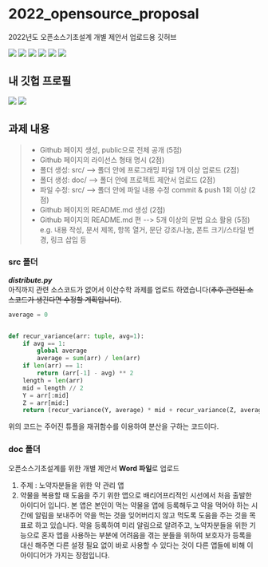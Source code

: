 # 2022_opensource_proposal

2022년도 오픈소스기초설계 개별 제안서 업로드용 깃허브

<img src="https://img.shields.io/github/issues/PKTOSE/2022_opensource_proposal"> <img src="https://img.shields.io/github/forks/PKTOSE/2022_opensource_proposal"> <img src="https://img.shields.io/github/stars/PKTOSE/2022_opensource_proposal"> <img src="https://img.shields.io/github/license/PKTOSE/2022_opensource_proposal"> <img src="https://img.shields.io/badge/Python-3776AB?style=flat&logo=Python&logoColor=white"/> <img src="https://img.shields.io/badge/opensource-%EC%98%A4%ED%94%88%EC%86%8C%EC%8A%A4%EA%B8%B0%EC%B4%88%EC%84%A4%EA%B3%84__%EA%B0%9C%EB%B3%84%EC%A0%9C%EC%95%88%EC%84%9C-brightgreen">

## 내 깃헙 프로필

<img src="https://github-readme-stats.vercel.app/api/top-langs/?username=PKTOSE&layout=compact"> <img src="https://github-readme-stats.vercel.app/api?username=PKTOSE&show_icons=true">

## 과제 내용

> - Github 페이지 생성, public으로 전체 공개 (5점)
> - Github 페이지의 라이선스 형태 명시 (2점)
> - 폴더 생성: src/ --> 폴더 안에 프로그래밍 파일 1개 이상 업로드 (2점)
> - 폴더 생성: doc/ --> 폴더 안에 프로젝트 제안서 업로드 (2점)
> - 파일 수정: src/ --> 폴더 안에 파일 내용 수정 commit & push 1회 이상 (2점)
> - Github 페이지의 README.md 생성 (2점)
> - Github 페이지의 README.md 편 --> 5개 이상의 문법 요소 활용 (5점)
>   e.g. 내용 작성, 문서 제목, 항목 열거, 문단 강조/나눔, 폰트 크기/스타일 변경, 링크 삽입 등

### **src** 폴더

**_distribute.py_**  
아직까지 관련 소스코드가 없어서 이산수학 과제를 업로드 하였습니다(~~추후 관련된 소스코드가 생긴다면 수정할 계획입니다~~).

```python
average = 0


def recur_variance(arr: tuple, avg=1):
    if avg == 1:
        global average
        average = sum(arr) / len(arr)
    if len(arr) == 1:
        return (arr[-1] - avg) ** 2
    length = len(arr)
    mid = length // 2
    Y = arr[:mid]
    Z = arr[mid:]
    return (recur_variance(Y, average) * mid + recur_variance(Z, average) * (length - mid)) / length

```

위의 코드는 주어진 튜플을 재귀함수를 이용하여 분산을 구하는 코드이다.

### doc 폴더

오픈소스기초설계를 위한 개별 제안서 **Word 파일**로 업로드

1. 주제 : 노약자분들을 위한 약 관리 앱
2. 약물을 복용할 때 도움을 주기 위한 앱으로 배리어프리적인 시선에서 처음 출발한 아이디어 입니다. 본 앱은 본인이 먹는 약물을 앱에 등록해두고 약을 먹어야 하는 시간에 알림을 보내주어 약을 먹는 것을 잊어버리지 않고 먹도록 도움을 주는 것을 목표로 하고 있습니다. 약을 등록하여 미리 알림으로 알려주고, 노약자분들을 위한 기능으로 혼자 앱을 사용하는 부분에 어려움을 겪는 분들을 위하여 보호자가 등록을 대신 해주면 다른 설정 필요 없이 바로 사용할 수 있다는 것이 다른 앱들에 비해 이 아이디어가 가지는 장점입니다.

